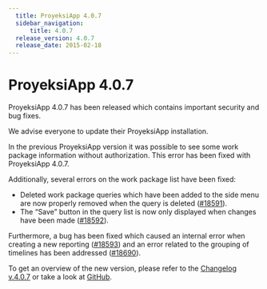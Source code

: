 ```yaml
---
  title: ProyeksiApp 4.0.7
  sidebar_navigation:
      title: 4.0.7
  release_version: 4.0.7
  release_date: 2015-02-18
---
```



# ProyeksiApp 4.0.7

ProyeksiApp 4.0.7 has been released which contains important security
and bug fixes.

We advise everyone to update their ProyeksiApp installation.

In the previous ProyeksiApp version it was possible to see some work
package information without authorization. This error has been fixed
with ProyeksiApp 4.0.7.

Additionally, several errors on the work package list have been fixed:

  - Deleted work package queries which have been added to the side menu
    are now properly removed when the query is deleted
    ([\#18591](https://community.openproject.org/work_packages/18591 "#18591")).
  - The “Save” button in the query list is now only displayed when
    changes have been made
    ([\#18592](https://community.openproject.org/work_packages/18592 "#18592")).

Furthermore, a bug has been fixed which caused an internal error when
creating a new reporting
([\#18593](https://community.openproject.org/work_packages/18593 "#18593"))
and an error related to the grouping of timelines has been addressed
([\#18690](https://community.openproject.org/work_packages/18690 "#18690")).

To get an overview of the new version, please refer to the [Changelog
v.4.0.7](https://community.openproject.org/versions/602 "Changelog v.4.0.7") or
take a look at
[GitHub](https://github.com/opf/openproject/tree/v4.0.7 "GitHub").


